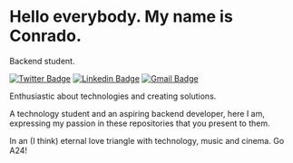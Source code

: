# Hello everybody. My name is Conrado.

Backend student.

[![Twitter Badge](https://img.shields.io/badge/-@coonradopereira-00875f?style=flat-square&labelColor=4c0c4f&logo=twitter&logoColor=white&link=https://twitter.com/coonradopereira)](https://twitter.com/coonradopereira) 
[![Linkedin Badge](https://img.shields.io/badge/-Conrado%20Pereira-4c0c4f?style=flat-square&logo=Linkedin&logoColor=white&link=https://www.linkedin.com/in/conrado-spereira/)](https://www.linkedin.com/in/conrado-spereira/) 
[![Gmail Badge](https://img.shields.io/badge/-conrado.spereira@gmail.com-4c0c4f?style=flat-square&logo=Gmail&logoColor=white&link=mailto:conrado.spereira@gmail.com)](mailto:conrado.spereira@gmail.com)

Enthusiastic about technologies and creating solutions.

A technology student and an aspiring backend developer, here I am, expressing my passion in these repositories that you present to them.

In an (I think) eternal love triangle with technology, music and cinema. Go A24!

<!--
**conradospereira/conradospereira** is a ✨ _special_ ✨ repository because its `README.md` (this file) appears on your GitHub profile.

Here are some ideas to get you started:

- 🔭 I’m currently working on ...
- 🌱 I’m currently learning ...
- 👯 I’m looking to collaborate on ...
- 🤔 I’m looking for help with ...
- 💬 Ask me about ...
- 📫 How to reach me: ...
- 😄 Pronouns: ...
- ⚡ Fun fact: ...
-->
